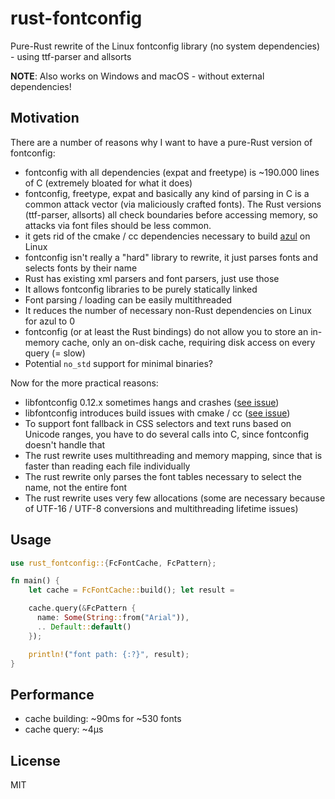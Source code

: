 # rust-fontconfig

Pure-Rust rewrite of the Linux fontconfig library (no system
dependencies) - using ttf-parser and allsorts

**NOTE**: Also works on Windows and macOS - without external dependencies!

## Motivation

There are a number of reasons why I want to have a pure-Rust version
of fontconfig:

- fontconfig with all dependencies (expat and freetype) is ~190.000
  lines of C (extremely bloated for what it does)
- fontconfig, freetype, expat and basically any kind of parsing in C
  is a common attack vector (via maliciously crafted fonts). The Rust
  versions (ttf-parser, allsorts) all check boundaries before accessing
  memory, so attacks via font files should be less common.
- it gets rid of the cmake / cc dependencies necessary to build
  [azul](https://azul.rs) on Linux
- fontconfig isn't really a "hard" library to rewrite, it just
  parses fonts and selects fonts by their name
- Rust has existing xml parsers and font parsers, just use those
- It allows fontconfig libraries to be purely statically linked
- Font parsing / loading can be easily multithreaded
- It reduces the number of necessary non-Rust dependencies on Linux for azul to 0
- fontconfig (or at least the Rust bindings) do not allow you
  to store an in-memory cache, only an on-disk cache, requiring
  disk access on every query (= slow)
- Potential `no_std` support for minimal binaries?

Now for the more practical reasons:

- libfontconfig 0.12.x sometimes hangs and crashes
  ([see issue](https://github.com/maps4print/azul/issues/110))
- libfontconfig introduces build issues with cmake / cc
  ([see issue](https://github.com/maps4print/azul/issues/206))
- To support font fallback in CSS selectors and text runs based
  on Unicode ranges, you have to do several calls into C, since
  fontconfig doesn't handle that
- The rust rewrite uses multithreading and memory mapping, since
  that is faster than reading each file individually
- The rust rewrite only parses the font tables necessary to select
  the name, not the entire font
- The rust rewrite uses very few allocations (some are necessary
  because of UTF-16 / UTF-8 conversions and multithreading lifetime
  issues)

## Usage

```rust
use rust_fontconfig::{FcFontCache, FcPattern};

fn main() {
    let cache = FcFontCache::build(); let result =

    cache.query(&FcPattern {
      name: Some(String::from("Arial")),
      .. Default::default()
    });

    println!("font path: {:?}", result);
}
```

## Performance

- cache building: ~90ms for ~530 fonts
- cache query: ~4µs

## License

MIT
